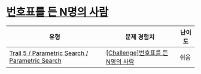 # [번호표를 든 N명의 사람](https://www.codetree.ai/trails/complete/curated-cards/challenge-n-people-with-numbers)

|유형|문제 경험치|난이도|
|---|---|---|
|[Trail 5 / Parametric Search / Parametric Search](https://www.codetree.ai/trail-info/intermediate-mid/)|[[Challenge]번호표를 든 N명의 사람](https://www.codetree.ai/trails/complete/curated-cards/challenge-n-people-with-numbers/)|쉬움|

